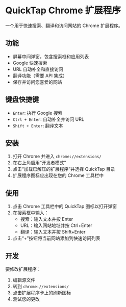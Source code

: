 # QuickTap Chrome 扩展程序

一个用于快速搜索、翻译和访问网站的 Chrome 扩展程序。

## 功能

- 屏幕中间弹窗，包含搜索框和应用列表
- Google 快速搜索
- URL 自动补全和直接访问
- 翻译功能（需要 API 集成）
- 保存并访问您喜爱的网站

## 键盘快捷键

- `Enter`: 执行 Google 搜索
- `Ctrl + Enter`: 自动补全并访问 URL
- `Shift + Enter`: 翻译文本

## 安装

1. 打开 Chrome 并进入 `chrome://extensions/`
2. 在右上角启用“开发者模式”
3. 点击“加载已解压的扩展程序”并选择 QuickTap 目录
4. 扩展程序图标应出现在您的 Chrome 工具栏中

## 使用

1. 点击 Chrome 工具栏中的 QuickTap 图标以打开弹窗
2. 在搜索框中输入：
   - 搜索：输入文本并按 Enter
   - URL：输入网站地址并按 Ctrl+Enter
   - 翻译：输入文本并按 Shift+Enter
3. 点击“+”按钮将当前网站添加到快速访问列表

## 开发

要修改扩展程序：
1. 编辑源文件
2. 转到 `chrome://extensions/`
3. 点击扩展程序卡上的刷新图标
4. 测试您的更改


